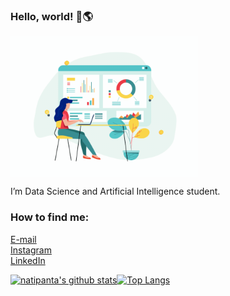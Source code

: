 ### Hello, world! 👋🌎

<a href="#">
    <img align="center" width="300" src="girl_3.gif" />
  </a>

I’m Data Science and Artificial Intelligence student.

### How to find me:

[E-mail](mailto:natalia_pantaleoni@hotmail.com) <br>
[Instagram](https://www.instagram.com/natipanta/) <br>
[LinkedIn](https://www.linkedin.com/in/natalia-pantaleoni/) <br>

[![natipanta's github stats](https://github-readme-stats.vercel.app/api?username=natipanta&count_private=true&show_icons=true&theme=tokyonight)](https://github.com/natipanta/github-readme-stats)[![Top Langs](https://github-readme-stats.vercel.app/api/top-langs/?username=natipanta&hide=Rich%20Text%20Format,scheme,javascript,vim%20script&langs_count=10&&exclude_repo=blueprintcode-scalatra-wip-temp-example-2018-02-01,blueprintcode-react-wip-temp-example-2018-02-01,javascript-playground-wip-temp-examples&layout=compact&theme=tokyonight)](https://github.com/natipanta/github-readme-stats)
